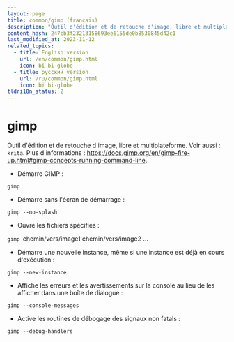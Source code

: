 ```yaml
---
layout: page
title: common/gimp (français)
description: "Outil d'édition et de retouche d'image, libre et multiplateforme."
content_hash: 247cb3f23213158693ee6155de0b8530845d42c1
last_modified_at: 2023-11-12
related_topics:
  - title: English version
    url: /en/common/gimp.html
    icon: bi bi-globe
  - title: русский version
    url: /ru/common/gimp.html
    icon: bi bi-globe
tldri18n_status: 2
---
```

# gimp

Outil d'édition et de retouche d'image, libre et multiplateforme.
Voir aussi : `krita`.
Plus d'informations : <https://docs.gimp.org/en/gimp-fire-up.html#gimp-concepts-running-command-line>.

- Démarre GIMP :

`gimp`

- Démarre sans l'écran de démarrage :

`gimp --no-splash`

- Ouvre les fichiers spécifiés :

`gimp `<span class="tldr-var badge badge-pill bg-dark-lm bg-white-dm text-white-lm text-dark-dm font-weight-bold">chemin/vers/image1 chemin/vers/image2 ...</span>

- Démarre une nouvelle instance, même si une instance est déjà en cours d'exécution :

`gimp --new-instance`

- Affiche les erreurs et les avertissements sur la console au lieu de les afficher dans une boîte de dialogue :

`gimp --console-messages`

- Active les routines de débogage des signaux non fatals :

`gimp --debug-handlers`
